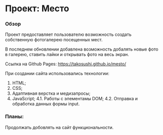 # Проект: Место

### Обзор
Проект предоставляет пользователю возможность создать собственную фотогалерею посещенных мест.

В последнем обновлении добавлена возможность добалять новые фото в галерею, ставить лайки и открывать фото на весь экран.

Ссылка на Github Pages: https://takosushi.github.io/mesto/

При создании сайта использовались технологии:
1. HTML;
2. CSS;
3. Адаптивная верстка и медизапросы;
4. JavaScript;
 4.1. Работы с элементамы DOM;
 4.2. Отправка и обработка данных формы input.

### Планы:
Продолжать добовлять на сайт функциональности.
